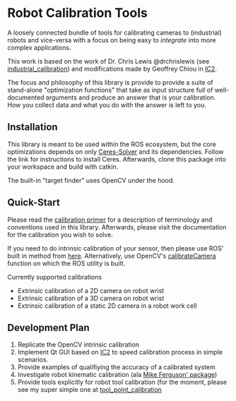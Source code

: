# Robot Calibration Tools
A loosely connected bundle of tools for calibrating cameras to (industrial) robots and vice-versa with a focus on being easy to *integrate*  into more complex applications.

This work is based on the work of Dr. Chris Lewis @drchrislewis (see [industrial_calibration](https://github.com/ros-industrial/industrial_calibration)) and modifications made by Geoffrey Chiou in [IC2](https://github.com/geoffreychiou/IC2/). 

The focus and philosophy of this library is provide to provide a suite of stand-alone "optimization functions" that take as input structure full of well-documented arguments and produce an answer that is your calibration. How you collect data and what you do with the answer is left to you.

## Installation
This library is meant to be used within the ROS ecosystem, but the core optimizations depends on only [Ceres-Solver](http://ceres-solver.org/installation.html) and its dependencies. Follow the link for instructions to install Ceres. Afterwards, clone this package into your workspace and build with catkin.

The built-in "target finder" uses OpenCV under the hood. 

## Quick-Start
Please read the [calibration primer](./cal_primer.md) for a description of terminology and conventions used in this library. Afterwards, please visit the documentation for the calibration you wish to solve.

If you need to do intrinsic calibration of your sensor, then please use ROS' built in method from [here](http://wiki.ros.org/camera_calibration). Alternatively, use OpenCV's [calibrateCamera](https://docs.opencv.org/2.4/modules/calib3d/doc/camera_calibration_and_3d_reconstruction.html#calibratecamera) function on which the ROS utility is built.

Currently supported calibrations
 - Extrinsic calibration of a 2D camera on robot wrist
 - Extrinsic calibration of a 3D camera on robot wrist
 - Extrinsic calibration of a static 2D camera in a robot work cell 

## Development Plan
 1. Replicate the OpenCV intrinsic calibration
 2. Implement Qt GUI based on [IC2](https://github.com/geoffreychiou/IC2/) to speed calibration process in simple scenarios.
 3. Provide examples of qualifiying the accuracy of a calibrated system
 4. Investigate robot kinematic calibration (ala [Mike Ferguson' package](https://github.com/mikeferguson/robot_calibration))
 5. Provide tools explicitly for robot tool calibration (for the moment, please see my super simple one at [tool_point_calibration](https://github.com/Jmeyer1292/tool_point_calibration)
